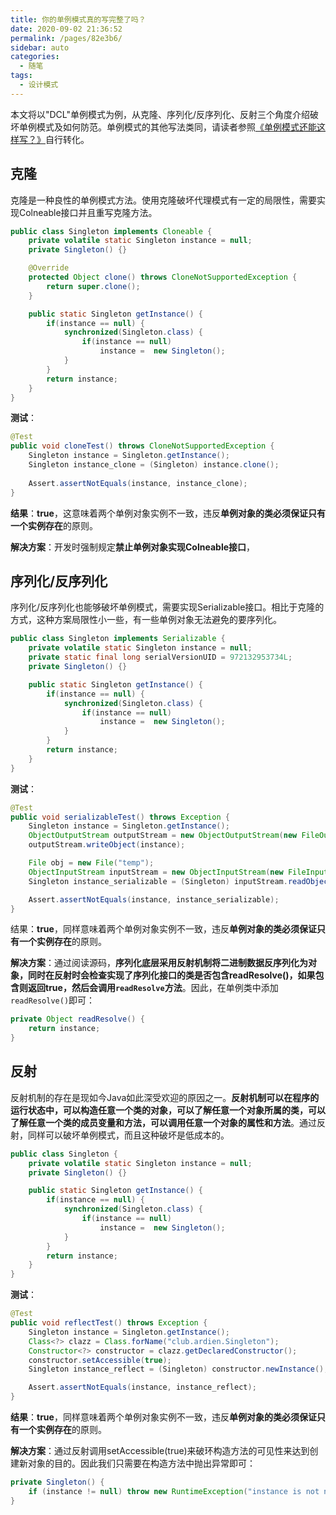 ```yaml
---
title: 你的单例模式真的写完整了吗？
date: 2020-09-02 21:36:52
permalink: /pages/82e3b6/
sidebar: auto
categories: 
  - 随笔
tags: 
  - 设计模式
---
```


本文将以"DCL"单例模式为例，从克隆、序列化/反序列化、反射三个角度介绍破坏单例模式及如何防范。单例模式的其他写法类同，请读者参照<a href="/pages/849f9a/">《单例模式还能这样写？》</a>自行转化。

<!-- more -->

## 克隆

克隆是一种良性的单例模式方法。使用克隆破坏代理模式有一定的局限性，需要实现Colneable接口并且重写克隆方法。

```java
public class Singleton implements Cloneable {
    private volatile static Singleton instance = null;
    private Singleton() {}

    @Override
    protected Object clone() throws CloneNotSupportedException {
        return super.clone();
    }

    public static Singleton getInstance() {
        if(instance == null) {
            synchronized(Singleton.class) {
                if(instance == null)
                    instance =  new Singleton();
            }
        }
        return instance;
    }
}
```

**测试**：

```java
@Test
public void cloneTest() throws CloneNotSupportedException {
    Singleton instance = Singleton.getInstance();
    Singleton instance_clone = (Singleton) instance.clone();
    
    Assert.assertNotEquals(instance, instance_clone);
}
```

**结果**：**true**，这意味着两个单例对象实例不一致，违反**单例对象的类必须保证只有一个实例存在**的原则。

**解决方案**：开发时强制规定**禁止单例对象实现Colneable接口**，

## 序列化/反序列化

序列化/反序列化也能够破坏单例模式，需要实现Serializable接口。相比于克隆的方式，这种方案局限性小一些，有一些单例对象无法避免的要序列化。

```java
public class Singleton implements Serializable {
    private volatile static Singleton instance = null;
    private static final long serialVersionUID = 972132953734L;
    private Singleton() {}

    public static Singleton getInstance() {
        if(instance == null) {
            synchronized(Singleton.class) {
                if(instance == null)
                    instance =  new Singleton();
            }
        }
        return instance;
    }
}
```

**测试**：

```java
@Test
public void serializableTest() throws Exception {
    Singleton instance = Singleton.getInstance();
    ObjectOutputStream outputStream = new ObjectOutputStream(new FileOutputStream("temp"));
    outputStream.writeObject(instance);

    File obj = new File("temp");
    ObjectInputStream inputStream = new ObjectInputStream(new FileInputStream(obj));
    Singleton instance_serializable = (Singleton) inputStream.readObject();

    Assert.assertNotEquals(instance, instance_serializable);
}
```

结果：**true**，同样意味着两个单例对象实例不一致，违反**单例对象的类必须保证只有一个实例存在**的原则。

**解决方案**：通过阅读源码，**序列化底层采用反射机制将二进制数据反序列化为对象，同时在反射时会检查实现了序列化接口的类是否包含readResolve()，如果包含则返回true，然后会调用`readResolve`方法**。因此，在单例类中添加`readResolve()`即可：

```java
private Object readResolve() {
    return instance;
}
```

## 反射

反射机制的存在是现如今Java如此深受欢迎的原因之一。**反射机制可以在程序的运行状态中，可以构造任意一个类的对象，可以了解任意一个对象所属的类，可以了解任意一个类的成员变量和方法，可以调用任意一个对象的属性和方法**。通过反射，同样可以破坏单例模式，而且这种破坏是低成本的。

```java
public class Singleton {
    private volatile static Singleton instance = null;
    private Singleton() {}

    public static Singleton getInstance() {
        if(instance == null) {
            synchronized(Singleton.class) {
                if(instance == null)
                    instance =  new Singleton();
            }
        }
        return instance;
    }
}
```

**测试**：

```java
@Test
public void reflectTest() throws Exception {
    Singleton instance = Singleton.getInstance();
    Class<?> clazz = Class.forName("club.ardien.Singleton");
    Constructor<?> constructor = clazz.getDeclaredConstructor();
    constructor.setAccessible(true);
    Singleton instance_reflect = (Singleton) constructor.newInstance();

    Assert.assertNotEquals(instance, instance_reflect);
}
```

**结果**：**true**，同样意味着两个单例对象实例不一致，违反**单例对象的类必须保证只有一个实例存在**的原则。

**解决方案**：通过反射调用setAccessible(true)来破环构造方法的可见性来达到创建新对象的目的。因此我们只需要在构造方法中抛出异常即可：

```java
private Singleton() {
    if (instance != null) throw new RuntimeException("instance is not null");
}
```

